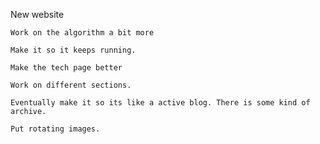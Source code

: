 New website

    Work on the algorithm a bit more
    
    Make it so it keeps running.
    
    Make the tech page better
    
    Work on different sections. 
    
    Eventually make it so its like a active blog. There is some kind of archive.
    
    Put rotating images.
